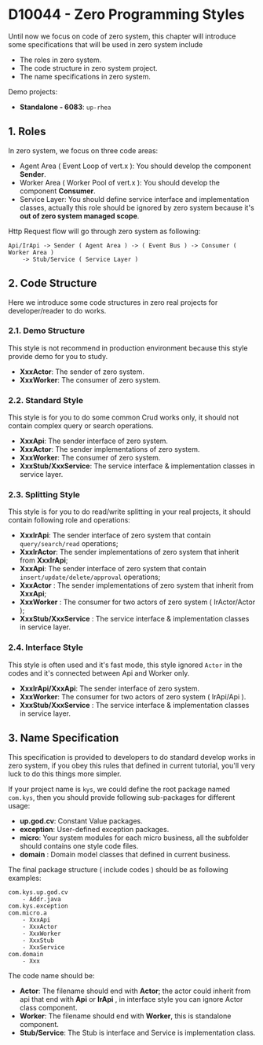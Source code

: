 # D10044 - Zero Programming Styles

Until now we focus on code of zero system, this chapter will introduce some specifications that will be used in zero
system include

* The roles in zero system.
* The code structure in zero system project.
* The name specifications in zero system.

Demo projects:

* **Standalone - 6083**: `up-rhea`

## 1. Roles

In zero system, we focus on three code areas:

* Agent Area \( Event Loop of vert.x \): You should develop the component **Sender**.
* Worker Area \( Worker Pool of vert.x \): You should develop the component **Consumer**.
* Service Layer: You should define service interface and implementation classes, actually this role should be ignored by
  zero system because it's **out of zero system managed scope**.

Http Request flow will go through zero system as following:

```shell
Api/IrApi -> Sender ( Agent Area ) -> ( Event Bus ) -> Consumer ( Worker Area ) 
    -> Stub/Service ( Service Layer )
```

## 2. Code Structure

Here we introduce some code structures in zero real projects for developer/reader to do works.

### 2.1. Demo Structure

This style is not recommend in production environment because this style provide demo for you to study.

* **XxxActor**: The sender of zero system.
* **XxxWorker**: The consumer of zero system.

### 2.2. Standard Style

This style is for you to do some common Crud works only, it should not contain complex query or search operations.

* **XxxApi**: The sender interface of zero system.
* **XxxActor**: The sender implementations of zero system.
* **XxxWorker**: The consumer of zero system.
* **XxxStub/XxxService**: The service interface & implementation classes in service layer.

### 2.3. Splitting Style

This style is for you to do read/write splitting in your real projects, it should contain following role and operations:

* **XxxIrApi**: The sender interface of zero system that contain `query/search/read` operations;
* **XxxIrActor**: The sender implementations of zero system that inherit from **XxxIrApi**;
* **XxxApi**: The sender interface of zero system that contain `insert/update/delete/approval` operations;
* **XxxActor** : The sender implementations of zero system that inherit from **XxxApi**;
* **XxxWorker** : The consumer for two actors of zero system \( IrActor/Actor \);
* **XxxStub/XxxService** : The service interface & implementation classes in service layer.

### 2.4. Interface Style

This style is often used and it's fast mode, this style ignored `Actor` in the codes and it's connected between Api and
Worker only.

* **XxxIrApi/XxxApi**: The sender interface of zero system.
* **XxxWorker**: The consumer for two actors of zero system \( IrApi/Api \).
* **XxxStub/XxxService** : The service interface & implementation classes in service layer.

## 3. Name Specification

This specification is provided to developers to do standard develop works in zero system, if you obey this rules that
defined in current tutorial, you'll very luck to do this things more simpler.

If your project name is `kys`, we could define the root package named `com.kys`, then you should provide following
sub-packages for different usage:

* **up.god.cv**: Constant Value packages.
* **exception**: User-defined exception packages.
* **micro**: Your system modules for each micro business, all the subfolder should contains one style code files.
* **domain** : Domain model classes that defined in current business.

The final package structure \( include codes \) should be as following examples:

```shell
com.kys.up.god.cv
    - Addr.java
com.kys.exception
com.micro.a
    - XxxApi
    - XxxActor
    - XxxWorker
    - XxxStub
    - XxxService
com.domain
    - Xxx
```

The code name should be:

* **Actor**: The filename should end with **Actor**; the actor could inherit from api that end with **Api** or **IrApi**
  , in interface style you can ignore Actor class component.
* **Worker**: The filename should end with **Worker**, this is standalone component.
* **Stub/Service**:  The Stub is interface and Service is implementation class.



